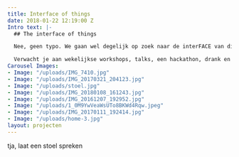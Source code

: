 ```yaml
---
title: Interface of things
date: 2018-01-22 12:19:00 Z
Intro text: |-
  ## The interface of things

  Nee, geen typo. We gaan wel degelijk op zoek naar de interFACE van dingen. Smartphone, SmartTV en natuurlijk de spammende frigo hebben we in huis. Maar hoe zit het met persoonlijkheid van een stoel of de kritische mening van je huisdier? We prutsen, denken en maken onze eigen versie van hoe wij met dingen zouden moeten converseren.

  Verwacht je aan wekelijkse workshops, talks, een hackathon, drank en veel fun.
Carousel Images:
- Image: "/uploads/IMG_7410.jpg"
- Image: "/uploads/IMG_20170321_204123.jpg"
- Image: "/uploads/stoel.jpg"
- Image: "/uploads/IMG_20180108_161243.jpg"
- Image: "/uploads/IMG_20161207_192952.jpg"
- Image: "/uploads/1_0M9YwVeaWsUTo8BKWd4Rqw.jpeg"
- Image: "/uploads/IMG_20170111_192414.jpg"
- Image: "/uploads/home-3.jpg"
layout: projecten
---
```


tja, laat een stoel spreken
